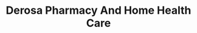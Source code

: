 ---
title: "Derosa Pharmacy And Home Health Care"
url: /bloomfield/derosa-pharmacy-and-home-health-care/
shop: medical supply
---